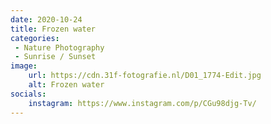 ```yaml
---
date: 2020-10-24
title: Frozen water
categories:
 - Nature Photography
 - Sunrise / Sunset
image:
    url: https://cdn.31f-fotografie.nl/D01_1774-Edit.jpg
    alt: Frozen water
socials:
    instagram: https://www.instagram.com/p/CGu98djg-Tv/
---
```

